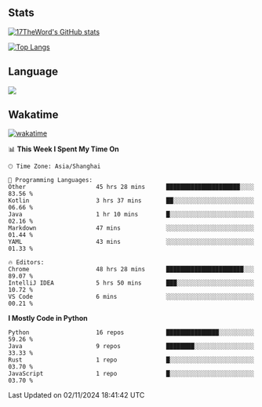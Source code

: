 ## Stats

[![17TheWord's GitHub stats](https://github-readme-stats.vercel.app/api?username=17TheWord&count_private=true&show_icons=true)](https://github.com/anuraghazra/github-readme-stats)

[![Top Langs](https://github-readme-stats.vercel.app/api/top-langs/?username=17TheWord&layout=compact&hide=html)](https://github.com/anuraghazra/github-readme-stats)

## Language

<img align="center" src="https://github-readme-stats-theword.vercel.app/api/wakatime?username=559772f0-9c03-4114-9e11-1b4b8b998e10&layout=compact&theme=dracula&hide_border=true">

## Wakatime

[![wakatime](https://wakatime.com/badge/user/559772f0-9c03-4114-9e11-1b4b8b998e10.svg)](https://wakatime.com/@559772f0-9c03-4114-9e11-1b4b8b998e10)

<!--START_SECTION:waka-->
📊 **This Week I Spent My Time On** 

```text
🕑︎ Time Zone: Asia/Shanghai

💬 Programming Languages: 
Other                    45 hrs 28 mins      █████████████████████░░░░   83.56 % 
Kotlin                   3 hrs 37 mins       ██░░░░░░░░░░░░░░░░░░░░░░░   06.66 % 
Java                     1 hr 10 mins        █░░░░░░░░░░░░░░░░░░░░░░░░   02.16 % 
Markdown                 47 mins             ░░░░░░░░░░░░░░░░░░░░░░░░░   01.44 % 
YAML                     43 mins             ░░░░░░░░░░░░░░░░░░░░░░░░░   01.33 % 

🔥 Editors: 
Chrome                   48 hrs 28 mins      ██████████████████████░░░   89.07 % 
IntelliJ IDEA            5 hrs 50 mins       ███░░░░░░░░░░░░░░░░░░░░░░   10.72 % 
VS Code                  6 mins              ░░░░░░░░░░░░░░░░░░░░░░░░░   00.21 % 
```

**I Mostly Code in Python** 

```text
Python                   16 repos            ███████████████░░░░░░░░░░   59.26 % 
Java                     9 repos             ████████░░░░░░░░░░░░░░░░░   33.33 % 
Rust                     1 repo              █░░░░░░░░░░░░░░░░░░░░░░░░   03.70 % 
JavaScript               1 repo              █░░░░░░░░░░░░░░░░░░░░░░░░   03.70 % 
```




 Last Updated on 02/11/2024 18:41:42 UTC
<!--END_SECTION:waka-->
